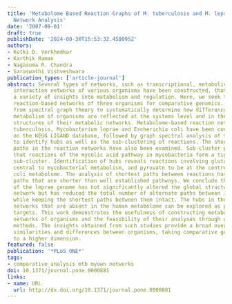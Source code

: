 ```yaml
---
title: 'Metabolome Based Reaction Graphs of M. tuberculosis and M. leprae: A Comparative
  Network Analysis'
date: '2007-09-01'
draft: true
publishDate: '2024-08-30T15:53:32.458095Z'
authors:
- Ketki D. Verkhedkar
- Karthik Raman
- Nagasuma R. Chandra
- Saraswathi Vishveshwara
publication_types: ['article-journal']
abstract: Several types of networks, such as transcriptional, metabolic or protein-protein
  interaction networks of various organisms have been constructed, that have provided
  a variety of insights into metabolism and regulation. Here, we seek to exploit the
  reaction-based networks of three organisms for comparative genomics. We use concepts
  from spectral graph theory to systematically determine how differences in basic
  metabolism of organisms are reflected at the systems level and in the overall topological
  structures of their metabolic networks. Metabolome-based reaction networks of Mycobacterium
  tuberculosis, Mycobacterium leprae and Escherichia coli have been constructed based
  on the KEGG LIGAND database, followed by graph spectral analysis of the network
  to identify hubs as well as the sub-clustering of reactions. The shortest and alternate
  paths in the reaction networks have also been examined. Sub-cluster profiling demonstrates
  that reactions of the mycolic acid pathway in mycobacteria form a tightly connected
  sub-cluster. Identification of hubs reveals reactions involving glutamate to be
  central to mycobacterial metabolism, and pyruvate to be at the centre of the E.
  coli metabolome. The analysis of shortest paths between reactions has revealed several
  paths that are shorter than well established pathways. We conclude that severe downsizing
  of the leprae genome has not significantly altered the global structure of its reaction
  network but has reduced the total number of alternate paths between its reactions
  while keeping the shortest paths between them intact. The hubs in the mycobacterial
  networks that are absent in the human metabolome can be explored as potential drug
  targets. This work demonstrates the usefulness of constructing metabolome based
  networks of organisms and the feasibility of their analyses through graph spectral
  methods. The insights obtained from such studies provide a broad overview of the
  similarities and differences between organisms, taking comparative genomics studies
  to a higher dimension.
featured: false
publication: '*PLoS ONE*'
tags:
- comparative_analysis mtb myown networks
doi: 10.1371/journal.pone.0000881
links:
- name: URL
  url: http://dx.doi.org/10.1371/journal.pone.0000881
---
```


